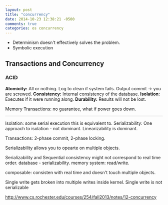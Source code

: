 ```yaml
---
layout: post
title: "concurrency"
date: 2014-10-23 12:38:21 -0500
comments: true
categories: os concurrency
---
```


* Determinism doesn't effectively solves the problem.
* Symbolic execution


## Transactions and Concurrency

### ACID

**Atomicity:** All or nothing. Log to clean if system fails. Output commit -> you are screwed.
**Consistency:** Internal consistency of the database.
**Isolation:** Executes if it were running along.
**Durability:** Results will not be lost.

Memory Transactions: no guarantee, what if power goes down.

<!-- more -->

---

Isolation: some serial execution this is equivalent to.
Serializability: One approach to isolation - not dominant. Linearizability is dominant.

Transactions: 2-phase commit, 2-phase locking.

Serializability allows you to opearte on multiple objects.

Serializability and Sequential consistency might not correspond to real time order.
database - serializability. memory system: read/write.

composable: consisten with real time and doesn't touch multiple objects.


Single write gets broken into multiple writes inside kernel. Single write is not serializable

http://www.cs.rochester.edu/courses/254/fall2013/notes/12-concurrency
